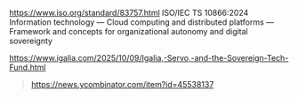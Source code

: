 https://www.iso.org/standard/83757.html  ISO/IEC TS 10866:2024 Information technology — Cloud computing and distributed platforms — Framework and concepts for organizational autonomy and digital sovereignty

https://www.igalia.com/2025/10/09/Igalia,-Servo,-and-the-Sovereign-Tech-Fund.html
> https://news.ycombinator.com/item?id=45538137